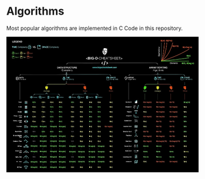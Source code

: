 # Algorithms

Most popular algorithms are implemented in C Code in this repository.

![alt text](https://github.com/ravikumark815/Algorithms/blob/master/BigO.jpg)